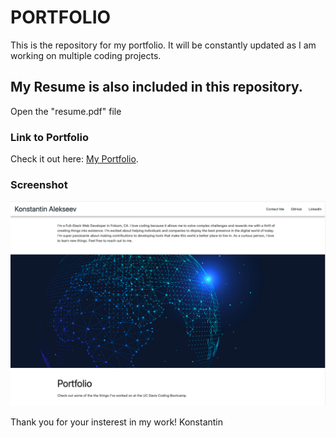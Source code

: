 # PORTFOLIO

This is the repository for my portfolio. It will be constantly updated as I am working on multiple coding projects.

## My Resume is also included in this repository.

Open the "resume.pdf" file

### Link to Portfolio

Check it out here: [My Portfolio](https://spclk.github.io/).

### Screenshot

![Portfolio](/images/Portfolio.png)

Thank you for your insterest in my work!
Konstantin



